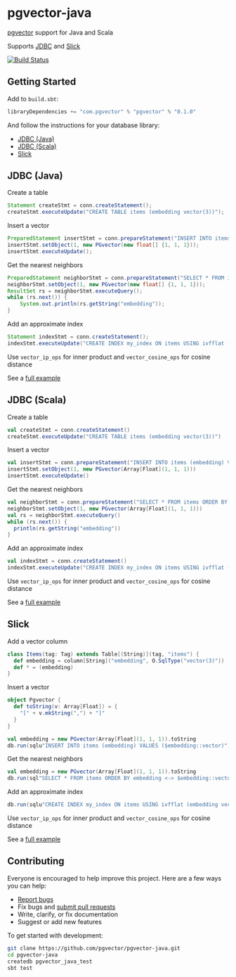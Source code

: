 # pgvector-java

[pgvector](https://github.com/pgvector/pgvector) support for Java and Scala

Supports [JDBC](https://docs.oracle.com/javase/tutorial/jdbc/basics/index.html) and [Slick](https://github.com/slick/slick)

[![Build Status](https://github.com/pgvector/pgvector-java/workflows/build/badge.svg?branch=master)](https://github.com/pgvector/pgvector-java/actions)

## Getting Started

Add to `build.sbt`:

```sbt
libraryDependencies += "com.pgvector" % "pgvector" % "0.1.0"
```

And follow the instructions for your database library:

- [JDBC (Java)](#jdbc-java)
- [JDBC (Scala)](#jdbc-scala)
- [Slick](#slick)

## JDBC (Java)

Create a table

```java
Statement createStmt = conn.createStatement();
createStmt.executeUpdate("CREATE TABLE items (embedding vector(3))");
```

Insert a vector

```java
PreparedStatement insertStmt = conn.prepareStatement("INSERT INTO items (embedding) VALUES (?)");
insertStmt.setObject(1, new PGvector(new float[] {1, 1, 1}));
insertStmt.executeUpdate();
```

Get the nearest neighbors

```java
PreparedStatement neighborStmt = conn.prepareStatement("SELECT * FROM items ORDER BY embedding <-> ? LIMIT 5");
neighborStmt.setObject(1, new PGvector(new float[] {1, 1, 1}));
ResultSet rs = neighborStmt.executeQuery();
while (rs.next()) {
    System.out.println(rs.getString("embedding"));
}
```

Add an approximate index

```java
Statement indexStmt = conn.createStatement();
indexStmt.executeUpdate("CREATE INDEX my_index ON items USING ivfflat (embedding vector_l2_ops)");
```

Use `vector_ip_ops` for inner product and `vector_cosine_ops` for cosine distance

See a [full example](src/test/java/com/pgvector/JDBCJava.java)

## JDBC (Scala)

Create a table

```scala
val createStmt = conn.createStatement()
createStmt.executeUpdate("CREATE TABLE items (embedding vector(3))")
```

Insert a vector

```scala
val insertStmt = conn.prepareStatement("INSERT INTO items (embedding) VALUES (?::vector)")
insertStmt.setObject(1, new PGvector(Array[Float](1, 1, 1)))
insertStmt.executeUpdate()
```

Get the nearest neighbors

```scala
val neighborStmt = conn.prepareStatement("SELECT * FROM items ORDER BY embedding <-> ?::vector LIMIT 5")
neighborStmt.setObject(1, new PGvector(Array[Float](1, 1, 1)))
val rs = neighborStmt.executeQuery()
while (rs.next()) {
  println(rs.getString("embedding"))
}
```

Add an approximate index

```scala
val indexStmt = conn.createStatement()
indexStmt.executeUpdate("CREATE INDEX my_index ON items USING ivfflat (embedding vector_l2_ops)")
```

Use `vector_ip_ops` for inner product and `vector_cosine_ops` for cosine distance

See a [full example](src/test/scala/com/pgvector/JDBCScala.scala)

## Slick

Add a vector column

```scala
class Items(tag: Tag) extends Table[(String)](tag, "items") {
  def embedding = column[String]("embedding", O.SqlType("vector(3)"))
  def * = (embedding)
}
```

Insert a vector

```scala
object Pgvector {
  def toString(v: Array[Float]) = {
    "[" + v.mkString(",") + "]"
  }
}

val embedding = new PGvector(Array[Float](1, 1, 1)).toString
db.run(sqlu"INSERT INTO items (embedding) VALUES ($embedding::vector)")
```

Get the nearest neighbors

```scala
val embedding = new PGvector(Array[Float](1, 1, 1)).toString
db.run(sql"SELECT * FROM items ORDER BY embedding <-> $embedding::vector LIMIT 5".as[(String)])
```

Add an approximate index

```scala
db.run(sqlu"CREATE INDEX my_index ON items USING ivfflat (embedding vector_l2_ops)")
```

Use `vector_ip_ops` for inner product and `vector_cosine_ops` for cosine distance

See a [full example](src/test/scala/com/pgvector/Slick.scala)

## Contributing

Everyone is encouraged to help improve this project. Here are a few ways you can help:

- [Report bugs](https://github.com/pgvector/pgvector-java/issues)
- Fix bugs and [submit pull requests](https://github.com/pgvector/pgvector-java/pulls)
- Write, clarify, or fix documentation
- Suggest or add new features

To get started with development:

```sh
git clone https://github.com/pgvector/pgvector-java.git
cd pgvector-java
createdb pgvector_java_test
sbt test
```

